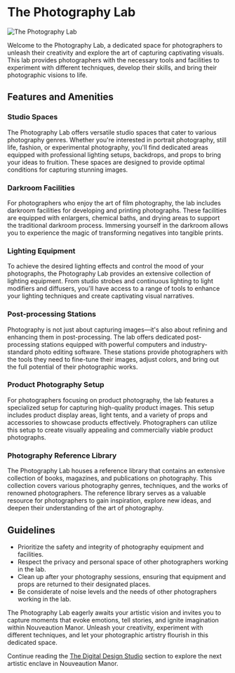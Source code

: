 # The Photography Lab

![The Photography Lab](/img/creative-core/photography-lab.png)

Welcome to the Photography Lab, a dedicated space for photographers to unleash their creativity and explore the art of capturing captivating visuals. This lab provides photographers with the necessary tools and facilities to experiment with different techniques, develop their skills, and bring their photographic visions to life.

## Features and Amenities

### Studio Spaces
The Photography Lab offers versatile studio spaces that cater to various photography genres. Whether you're interested in portrait photography, still life, fashion, or experimental photography, you'll find dedicated areas equipped with professional lighting setups, backdrops, and props to bring your ideas to fruition. These spaces are designed to provide optimal conditions for capturing stunning images.

### Darkroom Facilities
For photographers who enjoy the art of film photography, the lab includes darkroom facilities for developing and printing photographs. These facilities are equipped with enlargers, chemical baths, and drying areas to support the traditional darkroom process. Immersing yourself in the darkroom allows you to experience the magic of transforming negatives into tangible prints.

### Lighting Equipment
To achieve the desired lighting effects and control the mood of your photographs, the Photography Lab provides an extensive collection of lighting equipment. From studio strobes and continuous lighting to light modifiers and diffusers, you'll have access to a range of tools to enhance your lighting techniques and create captivating visual narratives.

### Post-processing Stations
Photography is not just about capturing images—it's also about refining and enhancing them in post-processing. The lab offers dedicated post-processing stations equipped with powerful computers and industry-standard photo editing software. These stations provide photographers with the tools they need to fine-tune their images, adjust colors, and bring out the full potential of their photographic works.

### Product Photography Setup
For photographers focusing on product photography, the lab features a specialized setup for capturing high-quality product images. This setup includes product display areas, light tents, and a variety of props and accessories to showcase products effectively. Photographers can utilize this setup to create visually appealing and commercially viable product photographs.

### Photography Reference Library
The Photography Lab houses a reference library that contains an extensive collection of books, magazines, and publications on photography. This collection covers various photography genres, techniques, and the works of renowned photographers. The reference library serves as a valuable resource for photographers to gain inspiration, explore new ideas, and deepen their understanding of the art of photography.

## Guidelines

- Prioritize the safety and integrity of photography equipment and facilities.
- Respect the privacy and personal space of other photographers working in the lab.
- Clean up after your photography sessions, ensuring that equipment and props are returned to their designated places.
- Be considerate of noise levels and the needs of other photographers working in the lab.

The Photography Lab eagerly awaits your artistic vision and invites you to capture moments that evoke emotions, tell stories, and ignite imagination within Nouveaution Manor. Unleash your creativity, experiment with different techniques, and let your photographic artistry flourish in this dedicated space.

Continue reading the [The Digital Design Studio](../05-the-digital-design-studio/index.md) section to explore the next artistic enclave in Nouveaution Manor.
